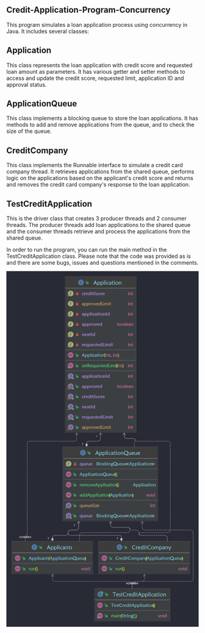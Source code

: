 ## Credit-Application-Program-Concurrency

This program simulates a loan application process using concurrency in Java. It includes several classes:
## Application

This class represents the loan application with credit score and requested loan amount as parameters. It has various getter and setter methods to access and update the credit score, requested limit, application ID and approval status.
## ApplicationQueue

This class implements a blocking queue to store the loan applications. It has methods to add and remove applications from the queue, and to check the size of the queue.
## CreditCompany

This class implements the Runnable interface to simulate a credit card company thread. It retrieves applications from the shared queue, performs logic on the applications based on the applicant's credit score and returns and removes the credit card company's response to the loan application.
## TestCreditApplication

This is the driver class that creates 3 producer threads and 2 consumer threads. The producer threads add loan applications to the shared queue and the consumer threads retrieve and process the applications from the shared queue.

In order to run the program, you can run the main method in the TestCreditApplication class.
Please note that the code was provided as is and there are some bugs, issues and questions mentioned in the comments.


<img src="diagram.png">

